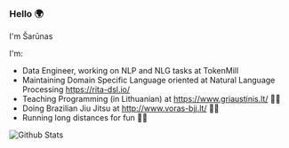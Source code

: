### Hello 🌍 
I'm Šarūnas

I'm:
- Data Engineer, working on NLP and NLG tasks at TokenMill
- Maintaining Domain Specific Language oriented at Natural Language Processing https://rita-dsl.io/
- Teaching Programming (in Lithuanian) at https://www.griaustinis.lt/ 👨‍🏫
- Doing Brazilian Jiu Jitsu at http://www.voras-bjj.lt/ 🧎‍♂️
- Running long distances for fun 🏃‍♂️

![Github Stats](https://github-readme-stats.vercel.app/api?username=zaibacu&show_icons=true&theme=normal)
